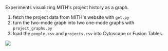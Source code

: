 Experiments visualizing MITH's project history as a graph.

1. fetch the project data from MITH's website with `get.py`
2. turn the two-mode graph into two one-mode graphs with `project_graphs.py`
3. load the `people.csv` and `projects.csv` into Cytoscape or Fusion Tables.

<img src="https://raw.githubusercontent.com/umd-mith/raw/mithgraph/master/people.png">

